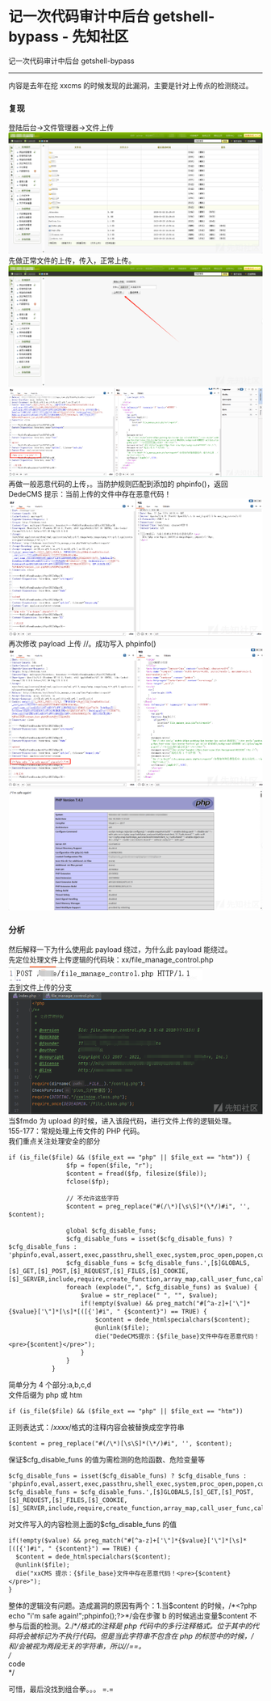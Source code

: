 

# 记一次代码审计中后台 getshell-bypass - 先知社区

记一次代码审计中后台 getshell-bypass

- - -

内容是去年在挖 xxcms 的时候发现的此漏洞，主要是针对上传点的检测绕过。

### 复现

登陆后台->文件管理器->文件上传  
[![](assets/1706254301-b69124214be081d7e34b41a2682abaf0.png)](https://xzfile.aliyuncs.com/media/upload/picture/20240125215051-c06a0abe-bb88-1.png)  
先做正常文件的上传，传入<?php echo "i'm safe";?>，正常上传。  
[![](assets/1706254301-71492beccfeadf40e6bc3ed8be9a4bd7.png)](https://xzfile.aliyuncs.com/media/upload/picture/20240125215214-f1b39c2a-bb88-1.png)  
[![](assets/1706254301-dc3d43c94c52c64f6b620089ff3faead.png)](https://xzfile.aliyuncs.com/media/upload/picture/20240125215225-f874816e-bb88-1.png)  
再做一般恶意代码的上传，<?php echo "i'm danger";phpinfo();?>。当防护规则匹配到添加的 phpinfo()，返回 DedeCMS 提示：当前上传的文件中存在恶意代码！  
[![](assets/1706254301-4e67a5b45722da8c041431ed7be6d139.png)](https://xzfile.aliyuncs.com/media/upload/picture/20240125215248-065f72f2-bb89-1.png)  
再次修改 payload 上传 /*<?php echo "i'm safe again!";phpinfo();?>*/。成功写入 phpinfo()  
[![](assets/1706254301-da4c72da18f7d84c65245f307d7f15a7.png)](https://xzfile.aliyuncs.com/media/upload/picture/20240125215255-0a227c04-bb89-1.png)  
[![](assets/1706254301-b546f3efcebacab2436dabe92690b47c.png)](https://xzfile.aliyuncs.com/media/upload/picture/20240125215300-0d380e2c-bb89-1.png)

### 分析

然后解释一下为什么使用此 payload 绕过，为什么此 payload 能绕过。  
先定位处理文件上传逻辑的代码块：xx/file\_manage\_control.php  
[![](assets/1706254301-dc015091b8879e5b57da3f2fe607211e.png)](https://xzfile.aliyuncs.com/media/upload/picture/20240125215312-146f434a-bb89-1.png)  
去到文件上传的分支  
[![](assets/1706254301-9a1d912ae69319ce2940dc8bf0cd8a44.png)](https://xzfile.aliyuncs.com/media/upload/picture/20240125215328-1e03dd4e-bb89-1.png)  
当$fmdo 为 upload 的时候，进入该段代码，进行文件上传的逻辑处理。  
155-177：常规处理上传文件的 PHP 代码。  
我们重点关注处理安全的部分

```plain
if (is_file($file) && ($file_ext == "php" || $file_ext == "htm")) {
                $fp = fopen($file, "r");
                $content = fread($fp, filesize($file));
                fclose($fp);

                // 不允许这些字符
                $content = preg_replace("#(/\*)[\s\S]*(\*/)#i", '', $content);

                global $cfg_disable_funs;
                $cfg_disable_funs = isset($cfg_disable_funs) ? $cfg_disable_funs : 'phpinfo,eval,assert,exec,passthru,shell_exec,system,proc_open,popen,curl_exec,curl_multi_exec,parse_ini_file,show_source,file_put_contents,fsockopen,fopen,fwrite,preg_replace';
                $cfg_disable_funs = $cfg_disable_funs.',[$]GLOBALS,[$]_GET,[$]_POST,[$]_REQUEST,[$]_FILES,[$]_COOKIE,[$]_SERVER,include,require,create_function,array_map,call_user_func,call_user_func_array,array_filert';
                foreach (explode(",", $cfg_disable_funs) as $value) {
                    $value = str_replace(" ", "", $value);
                    if(!empty($value) && preg_match("#[^a-z]+['\"]*{$value}['\"]*[\s]*[([{']#i", " {$content}") == TRUE) {
                        $content = dede_htmlspecialchars($content);
                        @unlink($file);
                        die("DedeCMS提示：{$file_base}文件中存在恶意代码！<pre>{$content}</pre>");
                    }
                }
            }
```

简单分为 4 个部分:a,b,c,d  
文件后缀为 php 或 htm

```plain
if (is_file($file) && ($file_ext == "php" || $file_ext == "htm"))
```

正则表达式：/*xxxx*/格式的注释内容会被替换成空字符串

```plain
$content = preg_replace("#(/\*)[\s\S]*(\*/)#i", '', $content);
```

保证$cfg\_disable\_funs 的值为需检测的危险函数、危险变量等

```plain
$cfg_disable_funs = isset($cfg_disable_funs) ? $cfg_disable_funs : 'phpinfo,eval,assert,exec,passthru,shell_exec,system,proc_open,popen,curl_exec,curl_multi_exec,parse_ini_file,show_source,file_put_contents,fsockopen,fopen,fwrite,preg_replace';
$cfg_disable_funs = $cfg_disable_funs.',[$]GLOBALS,[$]_GET,[$]_POST,[$]_REQUEST,[$]_FILES,[$]_COOKIE,[$]_SERVER,include,require,create_function,array_map,call_user_func,call_user_func_array,array_filert';
```

对文件写入的内容检测上面的$cfg\_disable\_funs 的值

```plain
if(!empty($value) && preg_match("#[^a-z]+['\"]*{$value}['\"]*[\s]*[([{']#i", " {$content}") == TRUE) {
  $content = dede_htmlspecialchars($content);
  @unlink($file);
  die("xxCMS 提示：{$file_base}文件中存在恶意代码！<pre>{$content}</pre>");
}
```

整体的逻辑没有问题。造成漏洞的原因有两个：1.当$content 的时候，/*<?php echo "i'm safe again!";phpinfo();?>*/会在步骤 b 的时候逃出变量$content 不参与后面的检测。2./\**/格式的注释是 php 代码中的多行注释格式。位于其中的代码将会被标记为不执行代码。但是当此字符串不包含在 php 的标签中的时候，/*和*/会被视为两段无关的字符串，所以/*<?php echo "i'm safe again!";phpinfo();?>*/==<?php echo "i'm safe again!";phpinfo();?>。  
/*  
code  
\*/

可惜，最后没找到组合拳。。。 =.=
